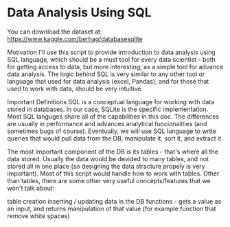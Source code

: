 # Data Analysis Using SQL

You can download the dataset at: https://www.kaggle.com/berhag/databasesqlite

Motivation
I'll use this script to provide introduction to data analysis using SQL language, which should be a must tool for every data scientist - both for getting access to data, but more interesting, as a simple tool for advance data analysis. The logic behind SQL is very similar to any other tool or language that used for data analysis (excel, Pandas), and for those that used to work with data, should be very intuitive.

Important Definitions
SQL is a conceptual language for working with data stored in databases. In our case, SQLite is the specific implementation. Most SQL languges share all of the capabilities in this doc. The differences are usually in performance and advances analytical funcionalities (and sometimes bugs of course). Eventually, we will use SQL lunguage to write queries that would pull data from the DB, manipulate it, sort it, and extract it.

The most important component of the DB is its tables - that's where all the data stored. Usually the data would be devided to many tables, and not stored all in one place (so designing the data stracture propely is very important). Most of this script would handle how to work with tables. Other than tables, there are some other very useful concepts/features that we won't talk about:

table creation
inserting / updating data in the DB
functions - gets a value as an input, and returns manipulation of that value (for example function that remove white spaces)
